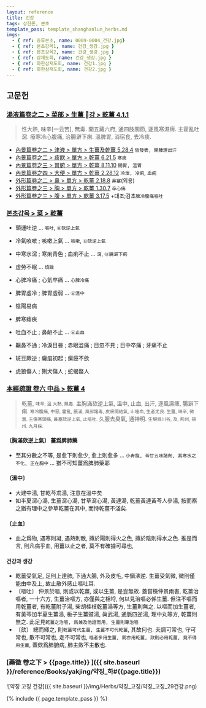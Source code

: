 ```yaml
---
layout: reference
title: 건강
tags: 상한론, 본초
template_pass: template_shanghanlun_herbs.md
imgs:
  - { ref: 증류본초, name: 0009-0004_건강.jpg}
  - { ref: 본초강목1, name: 건강_생강.jpg }
  - { ref: 본초강목2, name: 건강_생강.jpg }
  - { ref: 삼재도회, name: 건강_생강.jpg }
  - { ref: 화한삼재도회, name: 건강1.jpg }
  - { ref: 화한삼재도회, name: 건강2.jpg }
---
```



## 고문헌

### [湯液篇卷之二 > 菜部 > 生薑 강 >  乾薑 4.1.1](https://mediclassics.kr/books/8/volume/21#content_824)

> 性大熱, 味辛[一云苦], 無毒. 開五藏六府, 通四肢關節, 逐風寒濕痺. 主霍亂吐瀉. 療寒冷心腹痛, 治腸澼下痢. 溫脾胃, 消宿食, 去冷痰.

* [內景篇卷之二 > 津液 > 單方 >  生薑及乾薑 5.28.4](https://mediclassics.kr/books/8/volume/2/#content_998)	`皆發表, 開腠理出汗`
* [內景篇卷之二 > 痰飮 > 單方 >  乾薑 6.21.5](https://mediclassics.kr/books/8/volume/2/#content_1358)	`寒痰`
* [內景篇卷之三 > 胃腑 > 單方 >  乾薑 8.11.10](https://mediclassics.kr/books/8/volume/3/#content_791)	`開胃, 溫胃`
* [內景篇卷之四 > 大便 > 單方 > 乾薑 2.28.12](https://mediclassics.kr/books/8/volume/4/#content_1349)	`冷泄, 冷痢`, `血痢`
* [外形篇卷之二 > 鼻 > 單方 >  乾薑 2.18.8](https://mediclassics.kr/books/8/volume/6/#content_401)	`鼻塞`(외용)
* [外形篇卷之三 > 胸 > 單方 >  乾薑 1.30.7](https://mediclassics.kr/books/8/volume/7/#content_385)	`卒心痛`
* [外形篇卷之三 > 腹 > 單方 >  乾薑 3.17.5](https://mediclassics.kr/books/8/volume/7/#content_802)	+대조;감초`脾冷腹痛嘔吐`

### [본초강목 > 菜 > 乾薑]()

* 頭運吐逆 ... `嘔吐`, `㉥欬逆上氣`
* 冷氣咳嗽 ; 咳嗽上氣 ... `咳嗽`, `㉥欬逆上氣`
* 中寒水瀉 ; 寒痢靑色 ; 血痢不止 ... `瀉`, `㉥腸澼下痢`
* 虛勞不眠 ... `煩躁`
* 心脾冷痛 ; 心氣卒痛 ... `心脾冷痛`

* 脾胃虛冷 ; 脾胃虛弱 ... `㉥溫中`
* 陰陽易病
* 脾寒瘧疾

* 吐血不止 ; 鼻䘐不止 ... `㉥止血`
* 齆鼻不通 ; 冷淚目昬 ; 赤眼澁痛 ; 目忽不見 ; 目中卒痛 ; 牙痛不止
* 斑豆厥逆 ; 癰疽初起 ; 瘰癧不歛
* 虎狼傷人 ; 猘犬傷人 ; 蛇蝎螫人


### [本經疏證 卷六 中品 > 乾薑 4](https://mediclassics.kr/books/154/volume/6/#content_25)

> 乾薑, <small>味辛, 溫 大熱, 無毒</small>. 主胸滿欬逆上氣, 溫中, 止血, 出汗, 逐風濕痺, 腸澼下痢. <small>寒冷腹痛, 中惡, 霍亂, 脹滿, 風邪諸毒, 皮膚間結氣, 止唾血, 生者尤良. </small>
> <small>生薑, 味辛, 微溫. 主傷寒頭痛, 鼻塞欬逆上氣, 止嘔吐.</small>
> 久服去臭氣, 通神明. <small>生犍爲川谷, 及, 荊州, 揚州. 九月採.</small>

#### 〔胸滿欬逆上氣〕 薑爲脾肺藥

* 至其分數之不等, 是愈下則愈少, 愈上則愈多 ... `小靑龍, 苓甘五味諸劑, 其寒水之不化, 正在胸中` ... 猶不可知薑爲脾肺藥耶


#### 〔溫中〕

* 大建中湯, 甘乾芩朮湯, 注意在溫中矣
* 如半夏瀉心湯, 生薑瀉心湯, 甘草瀉心湯, 黃連湯, 乾薑黃連黃芩人參湯, 按而察之猶有理中之參草乾薑在其中, 而恃乾薑不淺矣.

#### 〔止血〕

* 血之爲物, 遇寒則凝, 遇熱則散, 摶於陽則得火之色, 摶於陰則得水之色. 推是而言, 則凡病乎血, 用薑以止之者, 莫不有確據可尋也,

#### 건강과 생강

* 乾薑受氣足, 足則上達肺, 下通大腸, 外及皮毛, 中鎭沸逆. 生薑受氣微, 微則僅能由中及上, 故止散外感止嘔吐耳.
*  〔嘔吐〕 仲景於嘔, 則或以乾薑, 或以生薑, 是豈無故. 蓋嘗檢仲景兩書, 乾薑治嘔者, 一十六方, 生薑治嘔方, 亦僅與之相埒, 何以見治嘔必係生薑. 但注不嘔而用乾薑者, 有乾薑附子湯, 柴胡桂枝乾薑湯等方, 生薑則無之. 以嘔而加生薑者, 有黃芩加半夏生薑湯, 梔子生薑豉湯, 眞武湯, 通脈四逆湯, 理中丸等方, 乾薑則無之. 此足見`乾薑之治嘔, 爲兼及他證而用, 生薑則專治嘔`
* 〔欬〕 總而繹之, 則`乾薑可代生薑, 生薑不可代乾薑`, 其故何也. 夫調可常也, 守可常也, 散不可常也, 走不可常也, `嘔者多用生薑, 間亦用乾薑, 欬則必用乾薑, 竟不得用生薑`, 蓋欬爲肺腑病, 肺主斂不主散也.





### [藥徵 卷之下 > {{page.title}} ]({{ site.baseurl }}/reference/Books/yakjing/약징_하#{{page.title}})

![약징 고징 건강]({{ site.baseurl }}/img/Herbs/약징_고징/약징_고징_29건강.png)




{% include {{ page.template_pass }} %}
